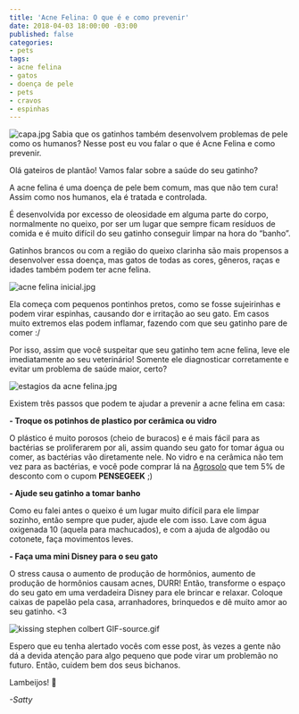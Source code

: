 ```yaml
---
title: 'Acne Felina: O que é e como prevenir'
date: 2018-04-03 18:00:00 -03:00
published: false
categories:
- pets
tags:
- acne felina
- gatos
- doença de pele
- pets
- cravos
- espinhas
---
```


![capa.jpg](/uploads/capa.jpg)
Sabia que os gatinhos também desenvolvem problemas de pele como os humanos? Nesse post eu vou falar o que é Acne Felina e como prevenir.

Olá gateiros de plantão! Vamos falar sobre a saúde do seu gatinho?

A acne felina é uma doença de pele bem comum, mas que não tem cura! Assim como nos humanos, ela é tratada e controlada. 

É desenvolvida por excesso de oleosidade em alguma parte do corpo, normalmente no queixo, por ser um lugar que sempre ficam resíduos de comida e é muito difícil do seu gatinho conseguir limpar na hora do “banho”.

Gatinhos brancos ou com a região do queixo clarinha são mais propensos a desenvolver essa doença, mas gatos de todas as cores, gêneros, raças e idades também podem ter acne felina. 

![acne felina inicial.jpg](/uploads/acne%20felina%20inicial.jpg)

Ela começa com pequenos pontinhos pretos, como se fosse sujeirinhas e podem virar espinhas, causando dor e irritação ao seu gato. Em casos muito extremos elas podem inflamar, fazendo com que seu gatinho pare de comer :/

Por isso, assim que você suspeitar que seu gatinho tem acne felina, leve ele imediatamente ao seu veterinário! Somente ele diagnosticar corretamente e evitar um problema de saúde maior, certo? 

![estagios da acne felina.jpg](/uploads/estagios%20da%20acne%20felina.jpg)

Existem três passos que podem te ajudar a prevenir a acne felina em casa:

**- Troque os potinhos de plastico por cerâmica ou vidro**

O plástico é muito porosos (cheio de buracos) e é mais fácil para as bactérias se proliferarem por ali, assim quando seu gato for tomar água ou comer, as bactérias vão diretamente nele. No vidro e na cerâmica não tem vez para as bactérias, e você pode comprar lá na [Agrosolo](https://www.agrosolo.com.br/) que tem 5% de desconto com o cupom **PENSEGEEK** ;)

**- Ajude seu gatinho a tomar banho**

Como eu falei antes o queixo é um lugar muito difícil para ele limpar sozinho, então sempre que puder, ajude ele com isso. Lave com água oxigenada 10 (aquela para machucados), e com a ajuda de algodão ou cotonete, faça movimentos leves. 

**- Faça uma mini Disney para o seu gato**

O stress causa o aumento de produção de hormônios, aumento de produção de hormônios causam acnes, DURR! Então, transforme o espaço do seu gato em uma verdadeira Disney para ele brincar e relaxar. Coloque caixas de papelão pela casa, arranhadores, brinquedos e dê muito amor ao seu gatinho. <3 

![kissing stephen colbert GIF-source.gif](/uploads/kissing%20stephen%20colbert%20GIF-source.gif)

Espero que eu tenha alertado vocês com esse post, às vezes a gente não dá a devida atenção para algo pequeno que pode virar um problemão no futuro. Então, cuidem bem dos seus bichanos. 

Lambeijos! 💋

*-Satty*

